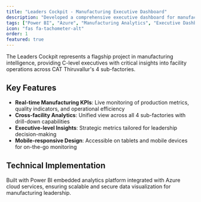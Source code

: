 ```yaml
---
title: "Leaders Cockpit - Manufacturing Executive Dashboard"
description: "Developed a comprehensive executive dashboard for manufacturing leadership to monitor key operational metrics, production performance, and facility-wide KPIs in real-time. Built using Power BI embedded analytics with Azure integration for the CAT Thiruvallur Facility's 4 sub-factories."
tags: ["Power BI", "Azure", "Manufacturing Analytics", "Executive Dashboard", "Real-time Monitoring"]
icon: "fas fa-tachometer-alt"
order: 1
featured: true
---
```


The Leaders Cockpit represents a flagship project in manufacturing intelligence, providing C-level executives with critical insights into facility operations across CAT Thiruvallur's 4 sub-factories.

## Key Features

- **Real-time Manufacturing KPIs**: Live monitoring of production metrics, quality indicators, and operational efficiency
- **Cross-facility Analytics**: Unified view across all 4 sub-factories with drill-down capabilities
- **Executive-level Insights**: Strategic metrics tailored for leadership decision-making
- **Mobile-responsive Design**: Accessible on tablets and mobile devices for on-the-go monitoring

## Technical Implementation

Built with Power BI embedded analytics platform integrated with Azure cloud services, ensuring scalable and secure data visualization for manufacturing leadership.
